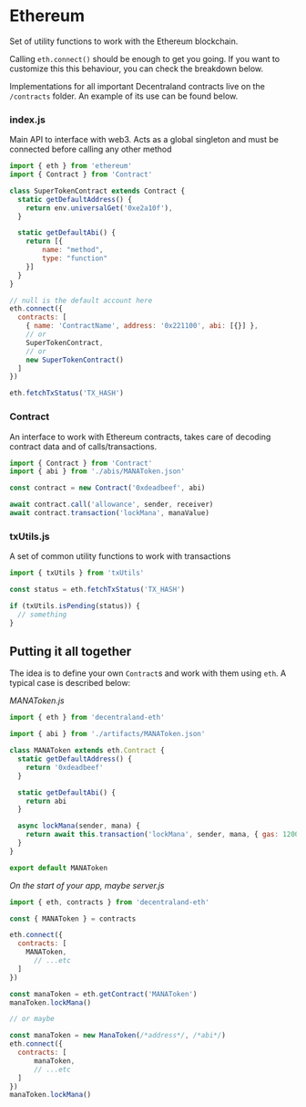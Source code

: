 # Ethereum

Set of utility functions to work with the Ethereum blockchain.

Calling `eth.connect()` should be enough to get you going. If you want to customize this this behaviour, you can check the breakdown below.

Implementations for all important Decentraland contracts live on the `/contracts` folder. An example of its use can be found below.

### index.js

Main API to interface with web3. Acts as a global singleton and must be connected before calling any other method

```javascript
import { eth } from 'ethereum'
import { Contract } from 'Contract'

class SuperTokenContract extends Contract {
  static getDefaultAddress() {
    return env.universalGet('0xe2a10f'),
  }

  static getDefaultAbi() {
    return [{
        name: "method",
        type: "function"
    }]
  }
}

// null is the default account here
eth.connect({
  contracts: [
    { name: 'ContractName', address: '0x221100', abi: [{}] },
    // or
    SuperTokenContract,
    // or
    new SuperTokenContract()
  ]
})

eth.fetchTxStatus('TX_HASH')
```

### Contract

An interface to work with Ethereum contracts, takes care of decoding contract data and of calls/transactions.

```javascript
import { Contract } from 'Contract'
import { abi } from './abis/MANAToken.json'

const contract = new Contract('0xdeadbeef', abi)

await contract.call('allowance', sender, receiver)
await contract.transaction('lockMana', manaValue)
```

### txUtils.js

A set of common utility functions to work with transactions

```javascript
import { txUtils } from 'txUtils'

const status = eth.fetchTxStatus('TX_HASH')

if (txUtils.isPending(status)) {
  // something
}
```

## Putting it all together

The idea is to define your own `Contract`s and work with them using `eth`. A typical case is described below:

_MANAToken.js_

```javascript
import { eth } from 'decentraland-eth'

import { abi } from './artifacts/MANAToken.json'

class MANAToken extends eth.Contract {
  static getDefaultAddress() {
    return '0xdeadbeef'
  }

  static getDefaultAbi() {
    return abi
  }

  async lockMana(sender, mana) {
    return await this.transaction('lockMana', sender, mana, { gas: 120000 })
  }
}

export default MANAToken
```

_On the start of your app, maybe server.js_

```javascript
import { eth, contracts } from 'decentraland-eth'

const { MANAToken } = contracts

eth.connect({
  contracts: [
    MANAToken,
      // ...etc
  ]
})

const manaToken = eth.getContract('MANAToken')
manaToken.lockMana()

// or maybe

const manaToken = new ManaToken(/*address*/, /*abi*/)
eth.connect({
  contracts: [
      manaToken,
      // ...etc
  ]
})
manaToken.lockMana()
```
